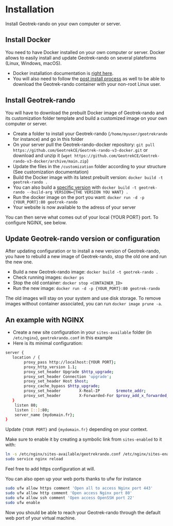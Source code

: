 # Installation

Install Geotrek-rando on your own computer or server.

## Install Docker

You need to have Docker installed on your own computer or server. Docker allows to easily install and update Geotrek-rando on several plateforms (Linux, Windows, macOS).

- Docker installation documentation is [right here](https://docs.docker.com/engine/install/).
- You will also need to follow the [post install process](https://docs.docker.com/engine/install/linux-postinstall/) as well to be able to download the Geotrek-rando container with your non-root Linux user.

## Install Geotrek-rando

You will have to download the prebuilt Docker image of Geotrek-rando and its customization folder template and build a customized image on your own computer or server.

- Create a folder to install your Geotrek-rando (``/home/myuser/geotrekrando`` for instance) and go in this folder
- On your server pull the Geotrek-rando-docker repository: ``git pull https://github.com/GeotrekCE/Geotrek-rando-v3-docker.git`` or download and unzip it (``wget https://github.com/GeotrekCE/Geotrek-rando-v3-docker/archive/main.zip``)
- Update the files in the ``/customization`` folder according to your structure (See customization documentation)
- Build the Docker image with its latest prebuilt version: ``docker build -t geotrek-rando .``
- You can also build a [specific version](https://github.com/orgs/GeotrekCE/packages/container/package/geotrek-rando-v3%2Fgeotrek-rando-prebuild) with ``docker build -t geotrek-rando --build-arg VERSION={THE VERSION YOU WANT} .``
- Run the docker image on the port you want: ``docker run -d -p {YOUR_PORT}:80 geotrek-rando``
- Your website is now available to the adress of your server

You can then serve what comes out of your local {YOUR PORT} port. To configure NGINX, see below.

## Update Geotrek-rando version or configuration

After updating configuration or to install a new version of Geotrek-rando, you have to rebuild a new image of Geotrek-rando, stop the old one and run the new one.

- Build a new Geotrek-rando image: ``docker build -t geotrek-rando .``
- Check running images: ``docker ps``
- Stop the old container: ``docker stop <CONTAINER_ID>``
- Run the new image: ``docker run -d -p {YOUR_PORT}:80 geotrek-rando``

The old images will stay on your system and use disk storage. To remove images without container associated, you can run ``docker image prune -a``.

## An example with NGINX

- Create a new site configuration in your ``sites-available`` folder (in ``/etc/nginx``), ``geotrekrando.conf`` in this example
- Here is its minimal configuration:

```bash
server {
   location / {
        proxy_pass http://localhost:{YOUR PORT};
        proxy_http_version 1.1;
        proxy_set_header Upgrade $http_upgrade;
        proxy_set_header Connection 'upgrade';
        proxy_set_header Host $host;
        proxy_cache_bypass $http_upgrade;
        proxy_set_header        X-Real-IP       $remote_addr;
        proxy_set_header        X-Forwarded-For $proxy_add_x_forwarded_for;
   }
    listen 80;
    listen [::]:80;
    server_name {mydomain.fr};
}
```

Update ``{YOUR PORT}`` and ``{mydomain.fr}`` depending on your context.

Make sure to enable it by creating a symbolic link from ``sites-enabled`` to it with:

```bash
ln -s /etc/nginx/sites-available/geotrekrando.conf /etc/nginx/sites-enabled/
sudo service nginx reload
```

Feel free to add https configuration at will.

You can also open up your web ports thanks to ufw for instance

```bash
sudo ufw allow https comment 'Open all to access Nginx port 443'
sudo ufw allow http comment 'Open access Nginx port 80'
sudo ufw allow ssh comment 'Open access OpenSSH port 22'
sudo ufw enable
```

Now you should be able to reach your Geotrek-rando through the default web port of your virtual machine.
